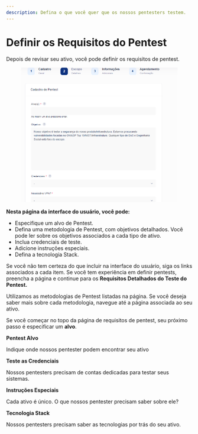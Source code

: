 ```yaml
---
description: Defina o que você quer que os nossos pentesters testem.
---
```


# Definir os Requisitos do Pentest

Depois de revisar seu ativo, você pode definir os requisitos de pentest.

<figure><img src="../../../.gitbook/assets/Captura de tela 2024-05-07 091304.png" alt=""><figcaption></figcaption></figure>

**Nesta página da interface do usuário, você pode:**

* Especifique um alvo de Pentest.
* Defina uma metodologia de Pentest, com objetivos detalhados. Você pode ler sobre os objetivos associados a cada tipo de ativo.
* Inclua credenciais de teste.
* Adicione instruções especiais.
* Defina a tecnologia Stack.



Se você não tem certeza do que incluir na interface do usuário, siga os links associados a cada item. Se você tem experiência em definir pentests, preencha a página e continue para os **Requisitos Detalhados do Teste do Pentest.**

Utilizamos as metodologias de Pentest listadas na página. Se você deseja saber mais sobre cada metodologia, navegue até a página associada ao seu ativo.

Se você começar no topo da página de requisitos de pentest, seu próximo passo é especificar um **alvo**.



**Pentest Alvo**

Indique onde nossos pentester podem encontrar seu ativo



**Teste as Credenciais**

Nossos pentesters precisam de contas dedicadas para testar seus sistemas.



**Instruções Especiais**

Cada ativo é único. O que nossos pentester precisam saber sobre ele?



**Tecnologia Stack**

Nossos pentesters precisam saber as tecnologias por trás do seu ativo.

